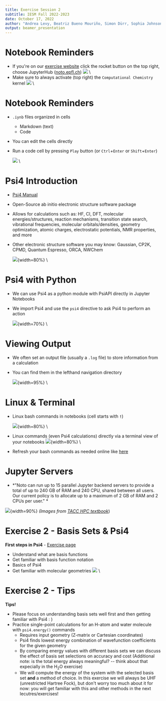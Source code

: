 ```yaml
---
title: Exercise Session 2
subtitle: IESM Fall 2022-2023
date: October 17, 2022
author: "Andrea Levy, Beatriz Bueno Mouriño, Simon Dürr, Sophia Johnson" 
output: beamer_presentation
---
```


# Notebook Reminders
- If you're on our [exercise website](https://lcbc-epfl.github.io/iesm-public/intro.html) click the rocket button on the top right, choose JupyterHub ([noto.epfl.ch](https://noto.epfl.ch/))
		![](/data/iesm/img_slides/Ex1/notebooks.png) \
- Make sure to always activate (top right) the `Computational Chemistry` kernel
		![](/data/iesm/img_slides/Ex1/kernel.png) \

# Notebook Reminders
- `.iynb` files organized in cells
	- Markdown (text)
	- Code 
- You can edit the cells directly 
- Run a code cell by pressing `Play` button (or `Ctrl`+`Enter` or `Shift`+`Enter`)

	![](/data/iesm/img_slides/Ex1/jn_1.png) \

# Psi4 Introduction
- [Psi4 Manual](https://psicode.org/psi4manual/master/index.html)
- Open-Source ab initio electronic structure software package
- Allows for calculations such as: HF, CI, DFT, molecular energies/structures, reaction mechanisms, transition state search, vibrational frequencies, molecular orbitals/densities, geometry optimization, atomic charges, electrostatic potentials, NMR properties, and more 
- Other electronic structure software you may know: Gaussian, CP2K, CPMD, Quantum Espresso, ORCA, NWChem 

	![](/data/iesm/img_slides/Ex2/psi4.png){width=80%}  \
  
# Psi4 with Python
- We can use Psi4 as a python module with PsiAPI directly in Jupyter Notebooks 
- We import Psi4 and use the `psi4` directive to ask Psi4 to perform an action 

	![](/data/iesm/img_slides/Ex2/psi4_api.png){width=70%} \ 

# Viewing Output
- We often set an output file (usually a `.log` file) to store information from a calculation
- You can find them in the lefthand navigation directory 

	![](/data/iesm/img_slides/Ex2/output_example.png){width=95%}  \
	
# Linux & Terminal
- Linux bash commands in notebooks (cell starts with  **`!`**)

	![](/data/iesm/img_slides/Ex2/linux_commands.png){width=80%} \
- Linux commands (even Psi4 calculations) directly via a terminal view of your notebooks
	![](/data/iesm/img_slides/Ex2/terminal.png){width=80%} \ 

- Refresh your bash commands as needed online like [here](https://dev.to/awwsmm/101-bash-commands-and-tips-for-beginners-to-experts-30je)


# Jupyter Servers
- *"Noto can run up to 15 parallel Jupyter backend servers to provide a total of up to 240 GB of RAM and 240 CPU, shared between all users. Our current policy is to allocate up to a maximum of 2 GB of RAM and 2 CPUs per user." *

![](/data/iesm/img_slides/Ex2/HPC_architecture.png){width=90%} 
*(Images from [TACC HPC textbook](https://zenodo.org/record/49897)*)


# Exercise 2 - Basis Sets & Psi4
**First steps in Psi4** - [Exercise page](https://lcbc-epfl.github.io/iesm-public/Exercises/Ex2/IESM_Ex2.html)

* Understand what are basis functions
* Get familiar with basis function notation
* Basics of Psi4
* Get familiar with molecular geometries
![](/data/iesm/img_slides/Ex2/ex2_goals.png) \

# Exercise 2 - Tips
**Tips!**

* Please focus on understanding basis sets well first and then getting familiar with Psi4 : ) 
* Practice single-point calculations for an H-atom and water molecule with `psi4.energy()` commands
	* Requires input geometry (Z-matrix or Cartesian coordinates)
	* Psi4 finds lowest energy combination of wavefunction coefficients for the given geometry
	* By comparing energy values with different basis sets we can discuss the effect of basis set selections on accuracy and cost (Additional note: is the total energy always meaningful? -- think about that expecially in the H$_2$O exercise)
	* We will compute the energy of the system with the selected basis set **and** a method of choice. In this exercise we will always be UHF (unrestricted Hartree Fock), but don't worry too much about it for now: you will get familiar with this and other methods in the next lecutres/exercises!
